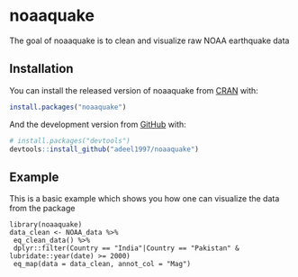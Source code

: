 
<!-- README.md is generated from README.Rmd. Please edit that file -->

# noaaquake

<!-- badges: start -->

<!-- badges: end -->

The goal of noaaquake is to clean and visualize raw NOAA earthquake data

## Installation

You can install the released version of noaaquake from
[CRAN](https://CRAN.R-project.org) with:

``` r
install.packages("noaaquake")
```

And the development version from [GitHub](https://github.com/) with:

``` r
# install.packages("devtools")
devtools::install_github("adeel1997/noaaquake")
```

## Example

This is a basic example which shows you how one can visualize the data
from the package

    library(noaaquake)
    data_clean <- NOAA_data %>%
     eq_clean_data() %>%
     dplyr::filter(Country == "India"|Country == "Pakistan" & lubridate::year(date) >= 2000)
     eq_map(data = data_clean, annot_col = "Mag")
